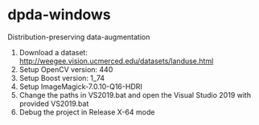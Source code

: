 # dpda-windows

Distribution-preserving data-augmentation
1. Download a dataset: http://weegee.vision.ucmerced.edu/datasets/landuse.html
2. Setup OpenCV version: 440
3. Setup Boost version: 1_74
4. Setup ImageMagick-7.0.10-Q16-HDRI
5. Change the paths in VS2019.bat and open the Visual Studio 2019 with provided VS2019.bat
6. Debug the project in Release X-64 mode




